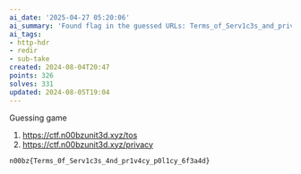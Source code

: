 ```yaml
---
ai_date: '2025-04-27 05:20:06'
ai_summary: 'Found flag in the guessed URLs: Terms_of_Serv1c3s_and_privacy_policy'
ai_tags:
- http-hdr
- redir
- sub-take
created: 2024-08-04T20:47
points: 326
solves: 331
updated: 2024-08-05T19:04
---
```


Guessing game

1. https://ctf.n00bzunit3d.xyz/tos
2. https://ctf.n00bzunit3d.xyz/privacy

```flag
n00bz{Terms_0f_Serv1c3s_4nd_pr1v4cy_p0l1cy_6f3a4d}
```